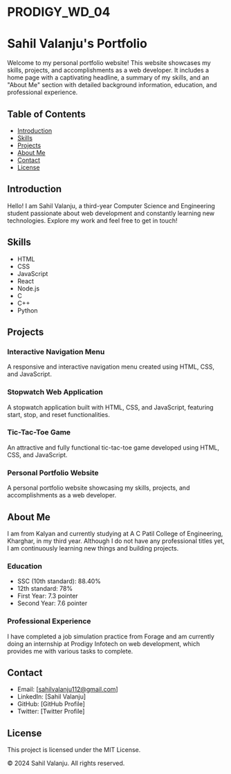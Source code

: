 # PRODIGY_WD_04
# Sahil Valanju's Portfolio

Welcome to my personal portfolio website! This website showcases my skills, projects, and accomplishments as a web developer. It includes a home page with a captivating headline, a summary of my skills, and an "About Me" section with detailed background information, education, and professional experience.

## Table of Contents
- [Introduction](#introduction)
- [Skills](#skills)
- [Projects](#projects)
- [About Me](#about-me)
- [Contact](#contact)
- [License](#license)

## Introduction
Hello! I am Sahil Valanju, a third-year Computer Science and Engineering student passionate about web development and constantly learning new technologies. Explore my work and feel free to get in touch!

## Skills
- HTML
- CSS
- JavaScript
- React
- Node.js
- C
- C++
- Python

## Projects
### Interactive Navigation Menu
A responsive and interactive navigation menu created using HTML, CSS, and JavaScript.

### Stopwatch Web Application
A stopwatch application built with HTML, CSS, and JavaScript, featuring start, stop, and reset functionalities.

### Tic-Tac-Toe Game
An attractive and fully functional tic-tac-toe game developed using HTML, CSS, and JavaScript.

### Personal Portfolio Website
A personal portfolio website showcasing my skills, projects, and accomplishments as a web developer.

## About Me
I am from Kalyan and currently studying at A C Patil College of Engineering, Kharghar, in my third year. Although I do not have any professional titles yet, I am continuously learning new things and building projects.

### Education
- SSC (10th standard): 88.40%
- 12th standard: 78%
- First Year: 7.3 pointer
- Second Year: 7.6 pointer

### Professional Experience
I have completed a job simulation practice from Forage and am currently doing an internship at Prodigy Infotech on web development, which provides me with various tasks to complete.

## Contact
- Email: [sahilvalanju112@gmail.com]
- LinkedIn: [Sahil Valanju]
- GitHub: [GitHub Profile]
- Twitter: [Twitter Profile]

## License
This project is licensed under the MIT License.

&copy; 2024 Sahil Valanju. All rights reserved.
